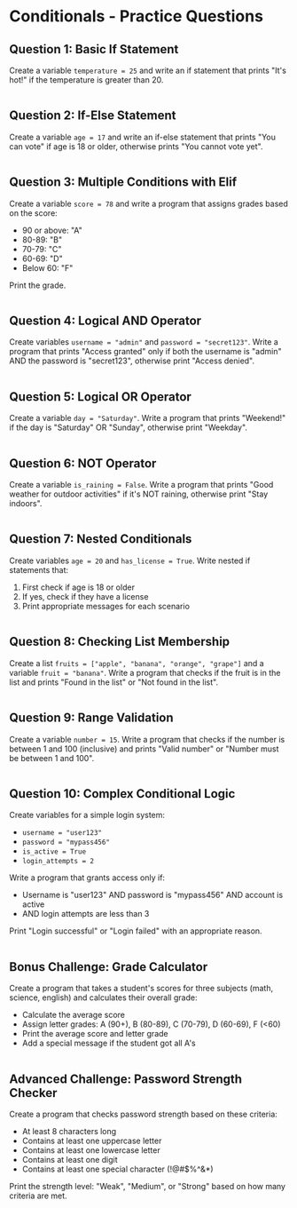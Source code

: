 # Conditionals - Practice Questions

## Question 1: Basic If Statement
Create a variable `temperature = 25` and write an if statement that prints "It's hot!" if the temperature is greater than 20.

```python
```

## Question 2: If-Else Statement
Create a variable `age = 17` and write an if-else statement that prints "You can vote" if age is 18 or older, otherwise prints "You cannot vote yet".

```python
```

## Question 3: Multiple Conditions with Elif
Create a variable `score = 78` and write a program that assigns grades based on the score:
- 90 or above: "A"
- 80-89: "B"
- 70-79: "C"
- 60-69: "D"
- Below 60: "F"

Print the grade.

```python
```

## Question 4: Logical AND Operator
Create variables `username = "admin"` and `password = "secret123"`. Write a program that prints "Access granted" only if both the username is "admin" AND the password is "secret123", otherwise print "Access denied".

```python
```

## Question 5: Logical OR Operator
Create a variable `day = "Saturday"`. Write a program that prints "Weekend!" if the day is "Saturday" OR "Sunday", otherwise print "Weekday".

```python
```

## Question 6: NOT Operator
Create a variable `is_raining = False`. Write a program that prints "Good weather for outdoor activities" if it's NOT raining, otherwise print "Stay indoors".

```python
```

## Question 7: Nested Conditionals
Create variables `age = 20` and `has_license = True`. Write nested if statements that:
1. First check if age is 18 or older
2. If yes, check if they have a license
3. Print appropriate messages for each scenario

```python
```

## Question 8: Checking List Membership
Create a list `fruits = ["apple", "banana", "orange", "grape"]` and a variable `fruit = "banana"`. Write a program that checks if the fruit is in the list and prints "Found in the list" or "Not found in the list".

```python
```

## Question 9: Range Validation
Create a variable `number = 15`. Write a program that checks if the number is between 1 and 100 (inclusive) and prints "Valid number" or "Number must be between 1 and 100".

```python
```

## Question 10: Complex Conditional Logic
Create variables for a simple login system:
- `username = "user123"`
- `password = "mypass456"`
- `is_active = True`
- `login_attempts = 2`

Write a program that grants access only if:
- Username is "user123" AND password is "mypass456" AND account is active
- AND login attempts are less than 3

Print "Login successful" or "Login failed" with an appropriate reason.

```python
```

## Bonus Challenge: Grade Calculator
Create a program that takes a student's scores for three subjects (math, science, english) and calculates their overall grade:

- Calculate the average score
- Assign letter grades: A (90+), B (80-89), C (70-79), D (60-69), F (<60)
- Print the average score and letter grade
- Add a special message if the student got all A's

```python
```

## Advanced Challenge: Password Strength Checker
Create a program that checks password strength based on these criteria:
- At least 8 characters long
- Contains at least one uppercase letter
- Contains at least one lowercase letter
- Contains at least one digit
- Contains at least one special character (!@#$%^&*)

Print the strength level: "Weak", "Medium", or "Strong" based on how many criteria are met.

```python
```
